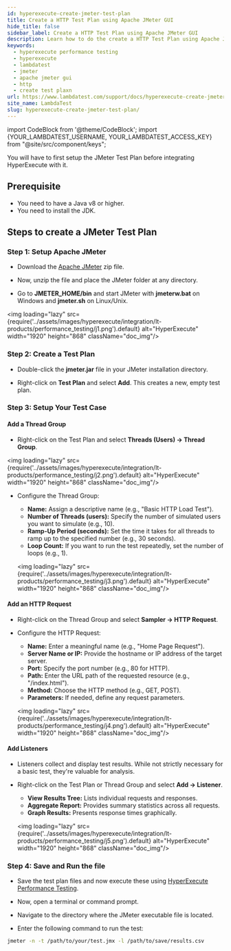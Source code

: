 ```yaml
---
id: hyperexecute-create-jmeter-test-plan
title: Create a HTTP Test Plan using Apache JMeter GUI
hide_title: false
sidebar_label: Create a HTTP Test Plan using Apache JMeter GUI
description: Learn how to do the create a HTTP Test Plan using Apache JMeter GUI
keywords:
  - hyperexecute performance testing
  - hyperexecute
  - lambdatest
  - jmeter
  - apache jmeter gui
  - http
  - create test plaxn
url: https://www.lambdatest.com/support/docs/hyperexecute-create-jmeter-test-plan/
site_name: LambdaTest
slug: hyperexecute-create-jmeter-test-plan/
---
```


import CodeBlock from '@theme/CodeBlock';
import {YOUR_LAMBDATEST_USERNAME, YOUR_LAMBDATEST_ACCESS_KEY} from "@site/src/component/keys";

<script type="application/ld+json"
      dangerouslySetInnerHTML={{ __html: JSON.stringify({
       "@context": "https://schema.org",
        "@type": "BreadcrumbList",
        "itemListElement": [{
          "@type": "ListItem",
          "position": 1,
          "name": "Home",
          "item": "https://www.lambdatest.com"
        },{
          "@type": "ListItem",
          "position": 2,
          "name": "Products Integration",
          "item": "https://www.lambdatest.com/support/docs/"
        },{
          "@type": "ListItem",
          "position": 3,
          "name": "Performance Testing",
          "item": "https://www.lambdatest.com/support/docs/hyperexecute-create-jmeter-test-plan/"
        }]
      })
    }}
></script>

You will have to first setup the JMeter Test Plan before integrating HyperExecute with it.

## Prerequisite

- You need to have a Java v8 or higher.
- You need to install the JDK.

## Steps to create a JMeter Test Plan

### Step 1: Setup Apache JMeter

- Download the [Apache JMeter](https://jmeter.apache.org/download_jmeter.cgi) zip file.

- Now, unzip the file and place the JMeter folder at any directory.

- Go to **JMETER_HOME/bin** and start JMeter with **jmeterw.bat** on Windows and **jmeter.sh** on Linux/Unix.

<img loading="lazy" src={require('../assets/images/hyperexecute/integration/lt-products/performance_testing/j1.png').default} alt="HyperExecute"  width="1920" height="868" className="doc_img"/>

### Step 2: Create a Test Plan

- Double-click the **jmeter.jar** file in your JMeter installation directory.

- Right-click on **Test Plan** and select **Add**. This creates a new, empty test plan.

### Step 3: Setup Your Test Case

#### Add a Thread Group

- Right-click on the Test Plan and select **Threads (Users) -> Thread Group**.

<img loading="lazy" src={require('../assets/images/hyperexecute/integration/lt-products/performance_testing/j2.png').default} alt="HyperExecute"  width="1920" height="868" className="doc_img"/>

- Configure the Thread Group:

  - **Name:** Assign a descriptive name (e.g., "Basic HTTP Load Test").
  - **Number of Threads (users):** Specify the number of simulated users you want to simulate (e.g., 10).
  - **Ramp-Up Period (seconds):** Set the time it takes for all threads to ramp up to the specified number (e.g., 30 seconds).
  - **Loop Count:** If you want to run the test repeatedly, set the number of loops (e.g., 1).

  <img loading="lazy" src={require('../assets/images/hyperexecute/integration/lt-products/performance_testing/j3.png').default} alt="HyperExecute"  width="1920" height="868" className="doc_img"/>

#### Add an HTTP Request

- Right-click on the Thread Group and select **Sampler -> HTTP Request**.

- Configure the HTTP Request:

  - **Name:** Enter a meaningful name (e.g., "Home Page Request").
  - **Server Name or IP:** Provide the hostname or IP address of the target server.
  - **Port:** Specify the port number (e.g., 80 for HTTP).
  - **Path:** Enter the URL path of the requested resource (e.g., "/index.html").
  - **Method:** Choose the HTTP method (e.g., GET, POST).
  - **Parameters:** If needed, define any request parameters.

  <img loading="lazy" src={require('../assets/images/hyperexecute/integration/lt-products/performance_testing/j4.png').default} alt="HyperExecute"  width="1920" height="868" className="doc_img"/>

#### Add Listeners 

- Listeners collect and display test results. While not strictly necessary for a basic test, they're valuable for analysis.

- Right-click on the Test Plan or Thread Group and select **Add -> Listener**.

  - **View Results Tree:** Lists individual requests and responses.
  - **Aggregate Report:** Provides summary statistics across all requests.
  - **Graph Results:** Presents response times graphically.

  <img loading="lazy" src={require('../assets/images/hyperexecute/integration/lt-products/performance_testing/j5.png').default} alt="HyperExecute"  width="1920" height="868" className="doc_img"/>

### Step 4: Save and Run the file

-  Save the test plan files and now execute these using [HyperExecute Performance Testing](/support/docs/hyperexecute-run-jmeter-tests/).

- Now, open a terminal or command prompt.

- Navigate to the directory where the JMeter executable file is located.

- Enter the following command to run the test:

```bash
jmeter -n -t /path/to/your/test.jmx -l /path/to/save/results.csv 
```

<!-- ### Step 5: Perform the Load Testing

Simply increase the number of **Threads (Users)** and configure the **Ramp Up Period(in seconds)**. This implies how many users would be sending requests in how many seconds.

In the example we have mentioned 10 users in 20 seconds. That means every 2 second a user will send an request. -->